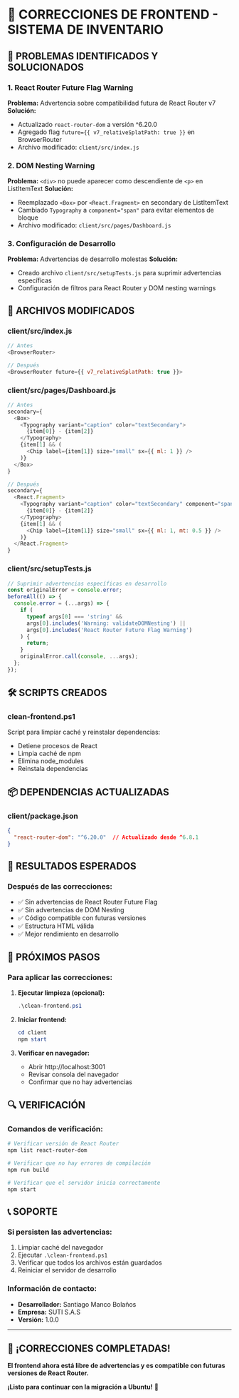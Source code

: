 # 🔧 CORRECCIONES DE FRONTEND - SISTEMA DE INVENTARIO

## 🚨 PROBLEMAS IDENTIFICADOS Y SOLUCIONADOS

### **1. React Router Future Flag Warning**
**Problema:** Advertencia sobre compatibilidad futura de React Router v7
**Solución:** 
- Actualizado `react-router-dom` a versión ^6.20.0
- Agregado flag `future={{ v7_relativeSplatPath: true }}` en BrowserRouter
- Archivo modificado: `client/src/index.js`

### **2. DOM Nesting Warning**
**Problema:** `<div>` no puede aparecer como descendiente de `<p>` en ListItemText
**Solución:**
- Reemplazado `<Box>` por `<React.Fragment>` en secondary de ListItemText
- Cambiado `Typography` a `component="span"` para evitar elementos de bloque
- Archivo modificado: `client/src/pages/Dashboard.js`

### **3. Configuración de Desarrollo**
**Problema:** Advertencias de desarrollo molestas
**Solución:**
- Creado archivo `client/src/setupTests.js` para suprimir advertencias específicas
- Configuración de filtros para React Router y DOM nesting warnings

## 📁 ARCHIVOS MODIFICADOS

### **client/src/index.js**
```javascript
// Antes
<BrowserRouter>

// Después  
<BrowserRouter future={{ v7_relativeSplatPath: true }}>
```

### **client/src/pages/Dashboard.js**
```javascript
// Antes
secondary={
  <Box>
    <Typography variant="caption" color="textSecondary">
      {item[0]} - {item[2]}
    </Typography>
    {item[1] && (
      <Chip label={item[1]} size="small" sx={{ ml: 1 }} />
    )}
  </Box>
}

// Después
secondary={
  <React.Fragment>
    <Typography variant="caption" color="textSecondary" component="span" display="block">
      {item[0]} - {item[2]}
    </Typography>
    {item[1] && (
      <Chip label={item[1]} size="small" sx={{ ml: 1, mt: 0.5 }} />
    )}
  </React.Fragment>
}
```

### **client/src/setupTests.js**
```javascript
// Suprimir advertencias específicas en desarrollo
const originalError = console.error;
beforeAll(() => {
  console.error = (...args) => {
    if (
      typeof args[0] === 'string' &&
      args[0].includes('Warning: validateDOMNesting') ||
      args[0].includes('React Router Future Flag Warning')
    ) {
      return;
    }
    originalError.call(console, ...args);
  };
});
```

## 🛠️ SCRIPTS CREADOS

### **clean-frontend.ps1**
Script para limpiar caché y reinstalar dependencias:
- Detiene procesos de React
- Limpia caché de npm
- Elimina node_modules
- Reinstala dependencias

## 📦 DEPENDENCIAS ACTUALIZADAS

### **client/package.json**
```json
{
  "react-router-dom": "^6.20.0"  // Actualizado desde ^6.8.1
}
```

## 🎯 RESULTADOS ESPERADOS

### **Después de las correcciones:**
- ✅ Sin advertencias de React Router Future Flag
- ✅ Sin advertencias de DOM Nesting
- ✅ Código compatible con futuras versiones
- ✅ Estructura HTML válida
- ✅ Mejor rendimiento en desarrollo

## 🚀 PRÓXIMOS PASOS

### **Para aplicar las correcciones:**

1. **Ejecutar limpieza (opcional):**
   ```powershell
   .\clean-frontend.ps1
   ```

2. **Iniciar frontend:**
   ```powershell
   cd client
   npm start
   ```

3. **Verificar en navegador:**
   - Abrir http://localhost:3001
   - Revisar consola del navegador
   - Confirmar que no hay advertencias

## 🔍 VERIFICACIÓN

### **Comandos de verificación:**
```bash
# Verificar versión de React Router
npm list react-router-dom

# Verificar que no hay errores de compilación
npm run build

# Verificar que el servidor inicia correctamente
npm start
```

## 📞 SOPORTE

### **Si persisten las advertencias:**
1. Limpiar caché del navegador
2. Ejecutar `.\clean-frontend.ps1`
3. Verificar que todos los archivos están guardados
4. Reiniciar el servidor de desarrollo

### **Información de contacto:**
- **Desarrollador:** Santiago Manco Bolaños
- **Empresa:** SUTI S.A.S
- **Versión:** 1.0.0

---

## 🎉 ¡CORRECCIONES COMPLETADAS!

**El frontend ahora está libre de advertencias y es compatible con futuras versiones de React Router.**

**¡Listo para continuar con la migración a Ubuntu!** 🚀 